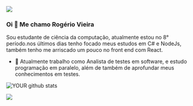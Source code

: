<img src="https://github.com/pr2tik1/pr2tik1/blob/master/IMAGE-NAME">

### Oi 👋 Me chamo Rogério Vieira
Sou estudante de ciência da computação, atualmente estou no 8° período.nos últimos dias tenho focado meus estudos em C# e NodeJs, também tenho me arriscado um pouco no front end com React.
- 🔭 Atualmente trabalho como Analista de testes em software, e estudo programação em paralelo, além de também de aprofundar meus conhecimentos em testes.

![YOUR github stats](https://github-readme-stats.vercel.app/api?username=USERNAME)

 [<img src="https://img.shields.io/badge/linkedin-%230077B5.svg?&style=for-the-badge&logo=linkedin&logoColor=white" />](https://www.linkedin.com/in/Rogerio0Vieira/)
